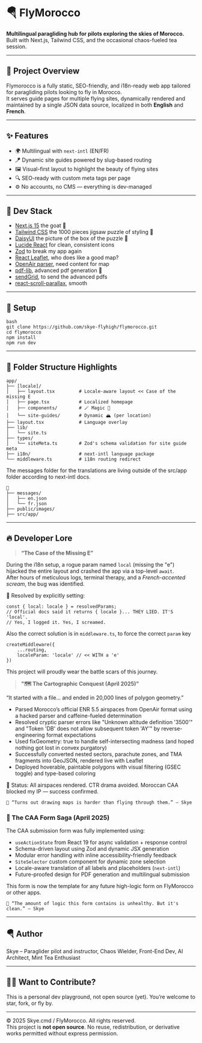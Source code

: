 # 🪂 FlyMorocco

**Multilingual paragliding hub for pilots exploring the skies of Morocco.**  
Built with Next.js, Tailwind CSS, and the occasional chaos-fueled tea session.

---

## 🚀 Project Overview

Flymorocco is a fully static, SEO-friendly, and i18n-ready web app tailored for paragliding pilots looking to fly in Morocco.  
It serves guide pages for multiple flying sites, dynamically rendered and maintained by a single JSON data source, localized in both **English** and **French**.

---

## ✨ Features

- 🌍 Multilingual with `next-intl` (EN/FR)
- 🪁 Dynamic site guides powered by slug-based routing
- 🖼️ Visual-first layout to highlight the beauty of flying sites
- 🔍 SEO-ready with custom meta tags per page
- ⚙️ No accounts, no CMS — everything is dev-managed

---

## 🧠 Dev Stack

- [Next.js 15](https://nextjs.org/) the goat 🐐
- [Tailwind CSS](https://tailwindcss.com/) the 1000 pieces jigsaw puzzle of styling 🧩
- [DaisyUI](https://daisyui.com/) the picture of the box of the puzzle 🧩
- [Lucide React](https://lucide.dev/) for clean, consistent icons
- [Zod](https://zod.dev/?id=objects) to break my app again
- [React Leaflet](https://react-leaflet.js.org/), who does like a good map?
- [OpenAir parser](https://www.npmjs.com/package/@openaip/openair-parser?activeTab=readme), need content for map
- [pdf-lib](https://www.npmjs.com/package/pdf-lib), advanced pdf generation 📝
- [sendGrid](https://www.npmjs.com/package/@sendgrid/mail), to send the advanced pdfs
- [react-scroll-parallax](https://www.npmjs.com/package/react-scroll-parallax), smooth

---

## 🧠 Setup

    bash
    git clone https://github.com/skye-flyhigh/flymorocco.git
    cd flymorocco
    npm install
    npm run dev

---

## 📂 Folder Structure Highlights

    app/
    ├── [locale]/
    │   ├── layout.tsx         # Locale-aware layout << Case of the missing E
    │   ├── page.tsx           # Localized homepage
    │   ├── components/        # 🪄 Magic 💫
    │   └── site-guides/       # Dynamic 🏔️ (per location)
    ├── layout.tsx             # Language overlay
    ├── lib/
    │   └── site.ts
    ├── types/
    │   └── siteMeta.ts        # Zod's schema validation for site guide meta
    ├── i18n/                  # next-intl language package
    └── middleware.ts          # i18n routing redirect

The messages folder for the translations are living outside of the src/app folder according to next-intl docs.

    📂
    ├── messages/
    │   ├── en.json
    │   └── fr.json
    ├── public/images/
    ├── src/app/

---

## 🔥 Developer Lore

> **“The Case of the Missing E”**

During the i18n setup, a rogue param named `local` (missing the "e") hijacked the entire layout and crashed the app via a top-level `await`.  
After hours of meticulous logs, terminal therapy, and a _French-accented scream_, the bug was identified.

🧪 Resolved by explicitly setting:

    const { local: locale } = resolvedParams;
    // Official docs said it returns { locale }... THEY LIED. IT'S 'local'.
    // Yes, I logged it. Yes, I screamed.

Also the correct solution is in `middleware.ts`, to force the correct `param` key

    createMiddleware({
        ...routing,
        localeParam: 'locale' // << WITH a 'e'
    })

This project will proudly wear the battle scars of this journey.

> **"🗺️ The Cartographic Conquest (April 2025)"**

“It started with a file… and ended in 20,000 lines of polygon geometry.”

- Parsed Morocco’s official ENR 5.5 airspaces from OpenAir format using a hacked parser and caffeine-fueled determination
- Resolved cryptic parser errors like "Unknown altitude definition '3500'" and "Token 'DB' does not allow subsequent token 'AY'" by reverse-engineering format expectations
- Used fixGeometry: true to handle self-intersecting madness (and hoped nothing got lost in convex purgatory)
- Successfully converted nested sectors, parachute zones, and TMA fragments into GeoJSON, rendered live with Leaflet
- Deployed hoverable, paintable polygons with visual filtering (GSEC toggle) and type-based coloring

📌 Status: All airspaces rendered. CTR drama avoided. Moroccan CAA blocked my IP — success confirmed.

    💬 “Turns out drawing maps is harder than flying through them.” — Skye

### 🧾 The CAA Form Saga (April 2025)

The CAA submission form was fully implemented using:

- `useActionState` from React 19 for async validation + response control
- Schema-driven layout using Zod and dynamic JSX generation
- Modular error handling with inline accessibility-friendly feedback
- `SiteSelector` custom component for dynamic zone selection
- Locale-aware translation of all labels and placeholders (`next-intl`)
- Future-proofed design for PDF generation and multilingual submission

This form is now the template for any future high-logic form on FlyMorocco or other apps.

    💬 “The amount of logic this form contains is unhealthy. But it's clean.” — Skye

---

## 🪂 Author

Skye – Paraglider pilot and instructor, Chaos Wielder, Front-End Dev, AI Architect, Mint Tea Enthusiast

---

## 🧙‍♂️ Want to Contribute?

This is a personal dev playground, not open source (yet).
You’re welcome to star, fork, or fly by.

---

© 2025 Skye.cmd / FlyMorocco. All rights reserved.  
This project is **not open source**. No reuse, redistribution, or derivative works permitted without express permission.
